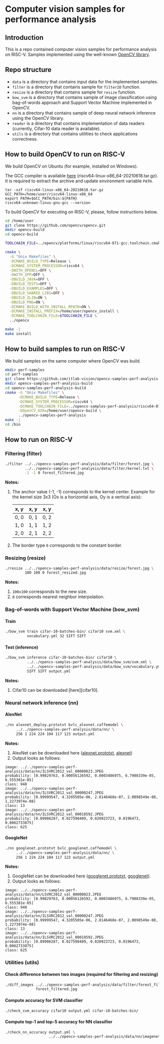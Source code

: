 # Computer vision samples for performance analysis

## Introduction

This is a repo contained computer vision samples for performance
analysis on RISC-V. Samples implemented using the well-known
[OpenCV library][opencv].

## Repo structure

- `data` is a directory that contains input data for the implemented
  samples.
- `filter` is a directory that contains sample for `filter2D` function.
- `resize` is a directory that contains sample for `resize` function.
- `bow_svm` is a directory that contains sample of image classification using
  bag-of-words approach and Support Vector Machine implemented in OpenCV.
- `nn` is a directory that contains sample of deep neural network inference
  using the OpenCV library.
- `reader` is a directory that contains implementation of data readers
  (currently, Cifar-10 data reader is available).
- `utils` is a directory that contains utilities to check applications
  correctness.

## How to build OpenCV to run on RISC-V

We build OpenCV on Ubuntu (for example, installed on Windows).

The GCC compiler is available [here][compiler]
(riscv64-linux-x86_64-20210618.tar.gz). It is required to extract
the archive and update environment variable `PATH`.

```
tar -xzf riscv64-linux-x86_64-20210618.tar.gz 
GCC_PATH=/home/user/riscv64-linux-x86_64
export PATH=$GCC_PATH/bin:${PATH}
riscv64-unknown-linux-gnu-gcc --version
```

To build OpenCV for executing on RISC-V, please, follow instructions below.

```bash
cd /home/user
git clone https://github.com/opencv/opencv.git
mkdir opencv-build
cd opencv-build

TOOLCHAIN_FILE=../opencv/platforms/linux/riscv64-071-gcc.toolchain.cmake

cmake \
  -G "Unix Makefiles" \
  -DCMAKE_BUILD_TYPE=Release \
  -DCMAKE_SYSTEM_PROCESSOR=riscv64 \
  -DWITH_OPENCL=OFF \
  -DWITH_IPP=OFF \
  -DBUILD_JAVA=OFF \
  -DBUILD_TESTS=OFF \
  -DBUILD_EXAMPLES=OFF \
  -DBUILD_SHARED_LIBS=OFF \
  -DBUILD_ZLIB=ON \
  -DBUILD_PNG=ON \
  -DCMAKE_BUILD_WITH_INSTALL_RPATH=ON \
  -DCMAKE_INSTALL_PREFIX=/home/user/opencv_install \
  -DCMAKE_TOOLCHAIN_FILE=$TOOLCHAIN_FILE \
  ../opencv

make -j
make install
```

## How to build samples to run on RISC-V

We build samples on the same computer where OpenCV was build.

```bash
mkdir perf-samples
cd perf-samples
git clone https://github.com/itlab-vision/opencv-samples-perf-analysis
mkdir opencv-samples-perf-analysis-build
cd opencv-samples-perf-analysis-build
cmake -G "Unix Makefiles" \
      -DCMAKE_BUILD_TYPE=Release \
      -DCMAKE_SYSTEM_PROCESSOR=riscv64 \
      -DCMAKE_TOOLCHAIN_FILE=../opencv-samples-perf-analysis/riscv64-071-gcc.toolchain.cmake \
      -DOpenCV_DIR=/home/user/opencv-build \
      ../opencv-samples-perf-analysis
make -j
cd /bin
```

## How to run on RISC-V

### Filtering (filter)

```bash
./filter ../../opencv-samples-perf-analysis/data/filter/forest.jpg \ 
         ../../opencv-samples-perf-analysis/data/filter/kernel.txt \
         -1 -1 0 forest_filtered.jpg
```

**Notes:**

1. The anchor value (-1, -1) corresponds to the kernel center.
   Example for the kernel size 3x3 (Ox is a horizontal axis,
   Oy is a vertical axis):

   | x, y | x, y | x, y |
   |------|------|------|
   | 0, 0 | 0, 1 | 0, 2 |
   | 1, 0 | 1, 1 | 1, 2 |
   | 2, 0 | 2, 1 | 2, 2 |

1. The border type `0` corresponds to the constant border.

### Resizing (resize)

```bash
./resize ../../opencv-samples-perf-analysis/data/resize/forest.jpg \
         100 100 0 forest_resized.jpg
```

**Notes:**

1. `100x100` corresponds to the new size.
1. `0` corresponds nearest neighbor interpolation.

### Bag-of-words with Support Vector Machine (bow_svm)

#### Train

```bash
./bow_svm train cifar-10-batches-bin/ cifar10 svm.xml \
          vocabulary.yml 32 SIFT SIFT
```

#### Test (inference)

```bash
./bow_svm inference cifar-10-batches-bin/ cifar10 \
          ../../opencv-samples-perf-analysis/data/bow_svm/svm.xml \
          ../../opencv-samples-perf-analysis/data/bow_svm/vocabulary.yml \
          SIFT SIFT output.yml
```

**Notes:**

1. Сifar10 can be downloaded [here][cifar10].

### Neural network inference (nn)

#### AlexNet

```bash
./nn alexnet_deploy.prototxt bvlc_alexnet.caffemodel \
     ../../opencv-samples-perf-analysis/data/nn/ \
     256 1 224 224 104 117 123 output.yml
```

**Notes:**

1. AlexNet can be downloaded here ([alexnet.prototxt][alexnet-prototxt], [alexnet])
1. Output looks as follows:

```
image: ../../opencv-samples-perf-analysis/data/nn/ILSVRC2012_val_00000023.JPEG
probability: [0.99829763, 0.00056126592, 0.0003486975, 6.7908339e-05, 6.555381e-05]
class: 948
image: ../../opencv-samples-perf-analysis/data/nn/ILSVRC2012_val_00000247.JPEG
probability: [0.99999547, 4.3205505e-06, 2.8146468e-07, 2.0098549e-08, 1.2273974e-08]
class: 13
image: ../../opencv-samples-perf-analysis/data/nn/ILSVRC2012_val_00018592.JPEG
probability: [0.89906287, 0.027598409, 0.020923723, 0.0196473, 0.0062733875]
class: 625
```

#### GoogleNet

```bash
./nn googlenet.prototxt bvlc_googlenet.caffemodel \
     ../../opencv-samples-perf-analysis/data/nn/ \
     256 1 224 224 104 117 123 output.yml
```

**Notes:**

1. GoogleNet can be downloaded here ([googlenet.prototxt][googlenet-prototxt], [googlenet]).
1. Output looks as follows: 

```
image: ../../opencv-samples-perf-analysis/data/nn/LSVRC2012_val_00000023.JPEG
probability: [0.99829763, 0.00056126592, 0.0003486975, 6.7908339e-05, 6.555381e-05]
class: 948
image: ../../opencv-samples-perf-analysis/data/nn/ILSVRC2012_val_00000247.JPEG
probability: [0.99999547, 4.3205505e-06, 2.8146468e-07, 2.0098549e-08, 1.2273974e-08]
class: 13
image: ../../opencv-samples-perf-analysis/data/nn/ILSVRC2012_val_00018592.JPEG
probability: [0.89906287, 0.027598409, 0.020923723, 0.0196473, 0.0062733875]
class: 625
```

### Utilities (utils)

#### Check difference between two images (required for filtering and resizing)

```bash
./diff_images ../../opencv-samples-perf-analysis/data/filter/forest_filtered_x86.jpg \
              forest_filtered.jpg
```

#### Compute accuracy for SVM classifier

```bash
./check_svm_accuracy cifar10 output.yml cifar-10-batches-bin/
```

#### Compute top-1 and top-5 accuracy for NN classifier

```bash
./check_nn_accuracy output.yml \
                    ../../opencv-samples-perf-analysis/data/nn/imagenet_labels_for_caffe_models.txt
```

<!-- LINKS -->
[opencv]: https://opencv.org
[compiler]: https://disk.yandex.ru/d/64TVJ6xxZcIMkA
[alexnet-prototxt]: https://raw.githubusercontent.com/BVLC/caffe/88c96189bcbf3853b93e2b65c7b5e4948f9d5f67/models/bvlc_alexnet/deploy.prototxt
[alexnet]: https://storage.openvinotoolkit.org/repositories/open_model_zoo/public/2022.1/alexnet/bvlc_alexnet.caffemodel
[googlenet-prototxt]: https://raw.githubusercontent.com/BVLC/caffe/88c96189bcbf3853b93e2b65c7b5e4948f9d5f67/models/bvlc_googlenet/deploy.prototxt
[googlenet]: https://storage.openvinotoolkit.org/repositories/open_model_zoo/public/2022.1/googlenet-v1/bvlc_googlenet.caffemodel
[cifar-10]: https://www.cs.toronto.edu/~kriz/cifar-10-binary.tar.gz
